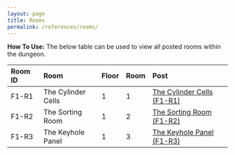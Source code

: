 ```yaml
---
layout: page
title: Rooms
permalink: /references/rooms/
---
```


**How To Use:** The below table can be used to view all posted rooms within the dungeon.

| Room ID | Room | Floor | Room | Post |
|:--------| :--- | :--- | :--- | :--- |
| F1-R1 | The Cylinder Cells | 1 | 1 | [The Cylinder Cells (F1-R1)](/posts/F1-R1) |
| F1-R2 | The Sorting Room | 1 | 2 | [The Sorting Room (F1-R2)](/posts/F1-R2) |
| F1-R3 | The Keyhole Panel | 1 | 3 | [The Keyhole Panel (F1-R3)](/posts/F1-R3) |
